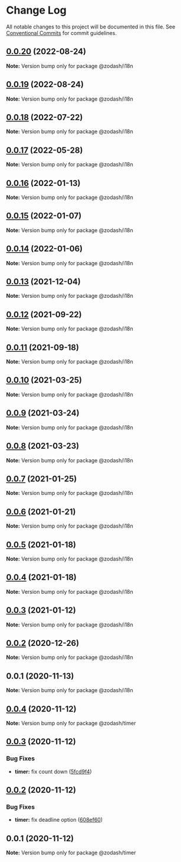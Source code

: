 # Change Log

All notable changes to this project will be documented in this file.
See [Conventional Commits](https://conventionalcommits.org) for commit guidelines.

## [0.0.20](https://github.com/zcorky/zodash/compare/@zodash/i18n@0.0.19...@zodash/i18n@0.0.20) (2022-08-24)

**Note:** Version bump only for package @zodash/i18n





## [0.0.19](https://github.com/zcorky/zodash/compare/@zodash/i18n@0.0.18...@zodash/i18n@0.0.19) (2022-08-24)

**Note:** Version bump only for package @zodash/i18n





## [0.0.18](https://github.com/zcorky/zodash/compare/@zodash/i18n@0.0.17...@zodash/i18n@0.0.18) (2022-07-22)

**Note:** Version bump only for package @zodash/i18n





## [0.0.17](https://github.com/zcorky/zodash/compare/@zodash/i18n@0.0.16...@zodash/i18n@0.0.17) (2022-05-28)

**Note:** Version bump only for package @zodash/i18n





## [0.0.16](https://github.com/zcorky/zodash/compare/@zodash/i18n@0.0.15...@zodash/i18n@0.0.16) (2022-01-13)

**Note:** Version bump only for package @zodash/i18n





## [0.0.15](https://github.com/zcorky/zodash/compare/@zodash/i18n@0.0.14...@zodash/i18n@0.0.15) (2022-01-07)

**Note:** Version bump only for package @zodash/i18n





## [0.0.14](https://github.com/zcorky/zodash/compare/@zodash/i18n@0.0.13...@zodash/i18n@0.0.14) (2022-01-06)

**Note:** Version bump only for package @zodash/i18n





## [0.0.13](https://github.com/zcorky/zodash/compare/@zodash/i18n@0.0.12...@zodash/i18n@0.0.13) (2021-12-04)

**Note:** Version bump only for package @zodash/i18n





## [0.0.12](https://github.com/zcorky/zodash/compare/@zodash/i18n@0.0.11...@zodash/i18n@0.0.12) (2021-09-22)

**Note:** Version bump only for package @zodash/i18n





## [0.0.11](https://github.com/zcorky/zodash/compare/@zodash/i18n@0.0.10...@zodash/i18n@0.0.11) (2021-09-18)

**Note:** Version bump only for package @zodash/i18n





## [0.0.10](https://github.com/zcorky/zodash/compare/@zodash/i18n@0.0.9...@zodash/i18n@0.0.10) (2021-03-25)

**Note:** Version bump only for package @zodash/i18n





## [0.0.9](https://github.com/zcorky/zodash/compare/@zodash/i18n@0.0.8...@zodash/i18n@0.0.9) (2021-03-24)

**Note:** Version bump only for package @zodash/i18n





## [0.0.8](https://github.com/zcorky/zodash/compare/@zodash/i18n@0.0.7...@zodash/i18n@0.0.8) (2021-03-23)

**Note:** Version bump only for package @zodash/i18n





## [0.0.7](https://github.com/zcorky/zodash/compare/@zodash/i18n@0.0.6...@zodash/i18n@0.0.7) (2021-01-25)

**Note:** Version bump only for package @zodash/i18n





## [0.0.6](https://github.com/zcorky/zodash/compare/@zodash/i18n@0.0.5...@zodash/i18n@0.0.6) (2021-01-21)

**Note:** Version bump only for package @zodash/i18n





## [0.0.5](https://github.com/zcorky/zodash/compare/@zodash/i18n@0.0.4...@zodash/i18n@0.0.5) (2021-01-18)

**Note:** Version bump only for package @zodash/i18n





## [0.0.4](https://github.com/zcorky/zodash/compare/@zodash/i18n@0.0.3...@zodash/i18n@0.0.4) (2021-01-18)

**Note:** Version bump only for package @zodash/i18n





## [0.0.3](https://github.com/zcorky/zodash/compare/@zodash/i18n@0.0.2...@zodash/i18n@0.0.3) (2021-01-12)

**Note:** Version bump only for package @zodash/i18n





## [0.0.2](https://github.com/zcorky/zodash/compare/@zodash/i18n@0.0.1...@zodash/i18n@0.0.2) (2020-12-26)

**Note:** Version bump only for package @zodash/i18n





## 0.0.1 (2020-11-13)

**Note:** Version bump only for package @zodash/i18n





## [0.0.4](https://github.com/zcorky/zodash/compare/@zodash/timer@0.0.3...@zodash/timer@0.0.4) (2020-11-12)

**Note:** Version bump only for package @zodash/timer





## [0.0.3](https://github.com/zcorky/zodash/compare/@zodash/timer@0.0.2...@zodash/timer@0.0.3) (2020-11-12)


### Bug Fixes

* **timer:** fix count down ([5fcd9f4](https://github.com/zcorky/zodash/commit/5fcd9f4f73c41c9524a2aa41f5d2be573e2f91f6))





## [0.0.2](https://github.com/zcorky/zodash/compare/@zodash/timer@0.0.1...@zodash/timer@0.0.2) (2020-11-12)


### Bug Fixes

* **timer:** fix deadline option ([608ef60](https://github.com/zcorky/zodash/commit/608ef60d84bdcba4441dbec2d52e8913016d843d))





## 0.0.1 (2020-11-12)

**Note:** Version bump only for package @zodash/timer

